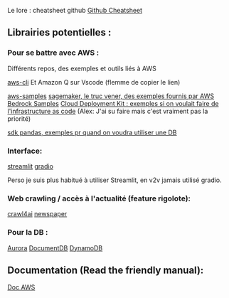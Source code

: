 

Le lore : cheatsheet github [Github Cheatsheet](https://education.github.com/git-cheat-sheet-education.pdf)


## Librairies potentielles :

### Pour se battre avec AWS : 
Différents repos, des exemples et outils liés à AWS



[aws-cli](https://github.com/aws/aws-cli)
Et Amazon Q sur Vscode (flemme de copier le lien)

[aws-samples](https://github.com/aws-samples)
[sagemaker, le truc vener, des exemples fournis par AWS](https://github.com/aws/amazon-sagemaker-examples)
[Bedrock Samples](https://github.com/aws-samples/amazon-bedrock-samples)
[Cloud Deployment Kit : exemples si on voulait faire de l'infrastructure as code](https://github.com/aws/aws-cdk) (Alex: J'ai su faire mais c'est vraiment pas la priorité)

[sdk pandas, exemples pr quand on voudra utiliser une DB](https://github.com/aws/aws-sdk-pandas)


### Interface:

[streamlit](https://github.com/streamlit/streamlit)
[gradio](https://github.com/gradio-app/gradio)

Perso je suis plus habitué à utiliser Streamlit, en v2v jamais utilisé gradio.


### Web crawling / accès à l'actualité (feature rigolote):

[crawl4ai](https://github.com/unclecode/crawl4ai)
[newspaper](https://github.com/codelucas/newspaper)

### Pour la DB : 

[Aurora](https://aws.amazon.com/rds/aurora/?nc2=h_ql_prod_db_aa)
[DocumentDB](https://aws.amazon.com/documentdb/?nc2=h_ql_prod_db_doc)
[DynamoDB](https://aws.amazon.com/dynamodb/?nc2=h_ql_prod_db_ddb)

## Documentation (Read the friendly manual):

[Doc AWS](https://docs.aws.amazon.com/?nc2=h_ql_doc_do)


